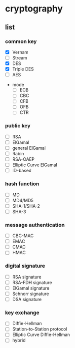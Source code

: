 # cryptography

## list

### common key
- [x] Vernam
- [ ] Stream
- [x] DES
- [x] Triple DES
- [ ] AES
- mode
  - [ ] ECB
  - [ ] CBC
  - [ ] CFB
  - [ ] OFB
  - [ ] CTR

### public key
- [ ] RSA
- [ ] ElGamal
- [ ] general ElGamal
- [ ] Rabin
- [ ] RSA-OAEP
- [ ] Elliptic Curve ElGamal
- [ ] ID-based

### hash function
- [ ] MD
- [ ] MD4/MD5
- [ ] SHA-1/SHA-2
- [ ] SHA-3

### message authentication
- [ ] CBC-MAC
- [ ] EMAC
- [ ] CMAC
- [ ] HMAC

### digital signature
- [ ] RSA signature
- [ ] RSA-FDH signature
- [ ] ElGamal signature
- [ ] Schnorr signature
- [ ] DSA signature

### key exchange
- [ ] Diffie-Hellman
- [ ] Station-to-Station protocol
- [ ] Elliptic Curve Diffie-Hellman
- [ ] hybrid
